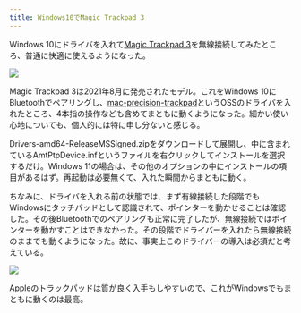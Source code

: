 ```yaml
---
title: Windows10でMagic Trackpad 3
---
```

Windows 10にドライバを入れて[Magic Trackpad 3](https://www.amazon.co.jp/dp/B09BTT6FJ9)を無線接続してみたところ、普通に快適に使えるようになった。

![](https://lh3.googleusercontent.com/docs/ADP-6oH64pV2aPV1SfpqXIUthdna7IUz96uhQgtIN4gDXKLPNUxOV8gtNdOYGIqVqeW75Cyc33AS5mr7QNJbM3BkIJUtMMDG9I9gfWbUEG9fp24skZLvZchv-9hzd392w1vzEDtCtHRvLrWqbhZppjXDe3ckP40fowF38WXMrZvBJiiJQ2QGbyNrRqrGP_b7yvOI6mF-qlzh6BsmZcAm87ZIIzXwz2aWawYC-4S1_iTzE2rESX7djUsRptRaRIeyd5D3UvWYfsdErPcBc9ocV1Opn6y8mAuoM715S_uadDakzXDzIg7hWBNmrv1vk7DjUvGkC92YCeYVHP97emHxXASLclOQSPWYX2Tb9nS6As6Lt79-KBuMcNbzhoaEUOU-s3gupXzzQwNlFA2E1CBR9ZZ8eTEQCuxPNrIDq1slaiqgGpfwBLqpXbSz70t9G7uMIMxojYmoiBWzNEzmaGZeD7Mx88AUe19P5xK-alPYkd1NoQSbec4R2_fE6hDXeCaIntqV-IzW9Ri8p7TxWCjJbkKw6ctvONY1HIXZzCkJ9cgDuug7d_uoaKAj4otY0c2EaI5gb1kwtw94yizCJFbziXW80SO1XJq9JlgeCBJc8v-hSnMTEQKLWEA4NL1X1HZf_E4Td78BbsnLZALPJv-uI_lzJsWCfdlu9wEeC4P_3dwhox7Y0dkTF6gUcyHaTV8oHtifD7aNixgNV3y2-P25GFSjUSnoFlmkMWQbBeMZElkW7NTWsezQ6byUTJhnFcByd4cYXOXQCpMLACO8N9w6bzhblLT5IV05VI0wtA7guCmeg4gd6TJHelvHLdzkvzNsqkjjgHYjGwxPOpfrgDpHDBV1i-fQK8J39T82kXVLfszfKax4FSFMNBtK4PHIddpNZ0OHL6Nggfwcv7cHqM-BUYrrDrdMlxvqjv2VGEYFHtYnF3xOsJG6ol1SoinVMZyamGRN2XqeX0uPINTl9ziiFm1KGiRIiR9ddNVzuBH_29HcR5wRyRVLSCoukh4IBhNsMO66Xy29uWWCHCphJ9ieESINFHgom1_ooDd-9LK2j86y84BGAjzAC57L2VEoQDX5s05_uAqCBbMAWk8v4IyRPWVGlYCSyFOPi_1o0kcpI6qXO6DHudEVTqnjlCDASUV3hOwYVeviLFli46mwHetzgIDhh8Xkwmv3H1t8UB8YnkLuB2T9qTu8ul8kkyU61x3_T6bvHUn6lPekd8dltjv3NGU0OV1nNUk-ozCGpM4fsumRaEz44iEXEg)

Magic Trackpad 3は2021年8月に発売されたモデル。これをWindows 10にBluetoothでペアリングし、[mac-precision-trackpad](https://github.com/imbushuo/mac-precision-touchpad)というOSSのドライバを入れたところ、4本指の操作なども含めてまともに動くようになった。細かい使い心地についても、個人的には特に申し分ないと感じる。

Drivers-amd64-ReleaseMSSigned.zipをダウンロードして展開し、中に含まれているAmtPtpDevice.infというファイルを右クリックしてインストールを選択するだけ。Windows 11の場合は、その他のオプションの中にインストールの項目があるはず。再起動は必要無くて、入れた瞬間からまともに動く。

ちなみに、ドライバを入れる前の状態では、まず有線接続した段階でもWindowsにタッチパッドとして認識されて、ポインターを動かせることは確認した。その後Bluetoothでのペアリングも正常に完了したが、無線接続ではポインターを動かすことはできなかった。その段階でドライバーを入れたら無線接続のままでも動くようになった。故に、事実上このドライバーの導入は必須だと考えている。

![](https://lh3.googleusercontent.com/docs/ADP-6oHd9Mtqu8gad0feSQw2PWv9xMz7BGoFVIeVVRZIFo9BM8REmf51KpIrOIzUxDJrubdKfE_jkqS0U21FhtO6XtH9s-bppzlcvD2MbVcSdqSq1lI15Cfj31tPd9Sb7EHUG3eaJNci7ZgDCJcjbFUOXDeUODVyZDYuSr4M57uy7dg9c4OXYJX_CFQbQX-5YgG35o0p4zPjINydpZFBpivX3wglZrO0xnZb9UdpiwBmxf3QifiFLcrUUqiEX2cnrb6qcZTy9-IhbHF0iGxfib__yoqJvoinB00XzVuIwbdlK8qR1wAIba7_HQXbT98X--49Eg7ryRoSU6pJkm1WmikiHlOCFuCE86xn_ks1kGuKCUe9WT_SzKZI8f1ysDqOIGj4yVyuY433AMMA2nWKmtfK-xDhlfJgr4KlwEovSLYSYRaG5OQKWzajqIIAR_HGaOfnNfKJc0NO23RNtjL1BN52SNXC4Gxc_ayHl6itvUSBJvKCy4xGKSGygyq6YzZrTLJzQ8bE_CNJllZZxrm2eWQhGSRSQq2qFggjhMr-XuiCpLpLUGb5xCB15upYLrcihpcN3sIcbkUqFU8xqTBLzqs1-jIKk9geQvS6I7D1CkjC0phIHt258RkQRPdl080ZymRCEcZJ1LIbHv6ezJfjoYCBDb9kRrMkGRs8HApooxdagyOyBfVHcd6xMk2v9KYa0bPSrI4k1-GQM6XWk8WzJVeGPbvG9QuFxOJQvkhInKwAlYXcJQNi-vH-uRVyDuVMu8KOQihAJfOFo33eEpKEc9HsPeSxmc-IFp6zQW1DMNwa7KhAnmAtzphyUWez0VF80LKAnnGQAnWWFxphhtoub5kaYbkdV7D63DRFMs1fEk4Hrz8Af_Cna4mr0qHHcy5y8H7_qve6oEmTuiSX7ofAc34NNQCFGnCGM_s7Oy25OHE5b1vtec_VvO3lZuY7b2kNb8MLzxj4mwBYUFLXpYLxhyndjugzw83UoWcjJso6kXUeV4CO1aNp9OAG_WVsOvsfm8Ffy8ttqdBdcN3gXdqxRmDlOBt1BzSTrL0wxMcKDXjrLS7hQXgMIoTdH54WkZ3Dd6Ha_fh8m0iVax8UJZ53ZztfmKXXJ45VqHdij6fHdjFeWFDx-gUDxUbgWeuya28SpHRChX43plOe9RwDRbASt5vw4cAxUmbaXyENjbw_4LlRTWC_HDTf8Vk4ZmX92skzqkIqW_r31qg-ryeOzo8Dljh5xnjHtZzW8gNH52YbLxaseVDu0mQgxQ)

Appleのトラックパッドは質が良く入手もしやすいので、これがWindowsでもまともに動くのは最高。

